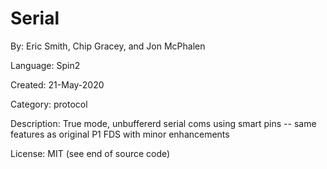 # Serial

By: Eric Smith, Chip Gracey, and Jon McPhalen

Language: Spin2

Created: 21-May-2020

Category: protocol

Description:
True mode, unbuffererd serial coms using smart pins
-- same features as original P1 FDS with minor enhancements

License: MIT (see end of source code)
